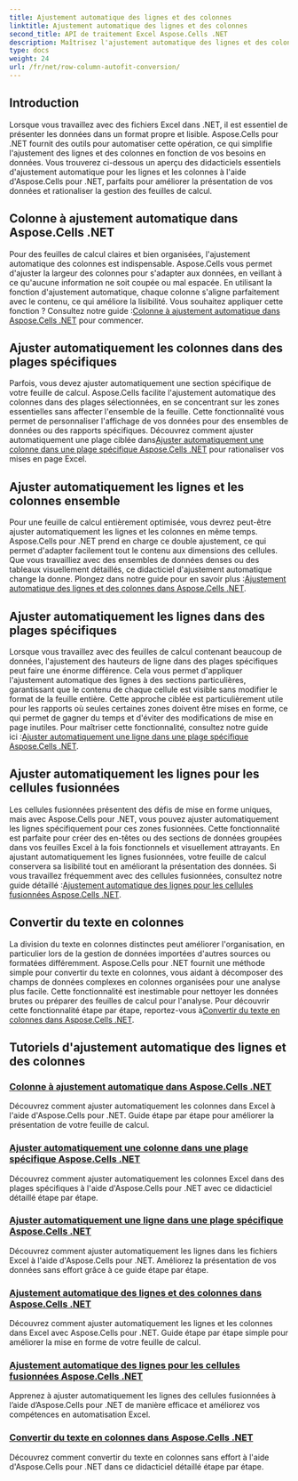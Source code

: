 ```yaml
---
title: Ajustement automatique des lignes et des colonnes
linktitle: Ajustement automatique des lignes et des colonnes
second_title: API de traitement Excel Aspose.Cells .NET
description: Maîtrisez l'ajustement automatique des lignes et des colonnes dans Excel avec Aspose.Cells pour .NET. Améliorez l'affichage des données avec des didacticiels étape par étape pour des feuilles de calcul claires et professionnelles.
type: docs
weight: 24
url: /fr/net/row-column-autofit-conversion/
---
```

## Introduction

Lorsque vous travaillez avec des fichiers Excel dans .NET, il est essentiel de présenter les données dans un format propre et lisible. Aspose.Cells pour .NET fournit des outils pour automatiser cette opération, ce qui simplifie l'ajustement des lignes et des colonnes en fonction de vos besoins en données. Vous trouverez ci-dessous un aperçu des didacticiels essentiels d'ajustement automatique pour les lignes et les colonnes à l'aide d'Aspose.Cells pour .NET, parfaits pour améliorer la présentation de vos données et rationaliser la gestion des feuilles de calcul.

## Colonne à ajustement automatique dans Aspose.Cells .NET
Pour des feuilles de calcul claires et bien organisées, l'ajustement automatique des colonnes est indispensable. Aspose.Cells vous permet d'ajuster la largeur des colonnes pour s'adapter aux données, en veillant à ce qu'aucune information ne soit coupée ou mal espacée. En utilisant la fonction d'ajustement automatique, chaque colonne s'aligne parfaitement avec le contenu, ce qui améliore la lisibilité. Vous souhaitez appliquer cette fonction ? Consultez notre guide :[Colonne à ajustement automatique dans Aspose.Cells .NET](./autofit-column-aspose-cells/) pour commencer.

## Ajuster automatiquement les colonnes dans des plages spécifiques
 Parfois, vous devez ajuster automatiquement une section spécifique de votre feuille de calcul. Aspose.Cells facilite l'ajustement automatique des colonnes dans des plages sélectionnées, en se concentrant sur les zones essentielles sans affecter l'ensemble de la feuille. Cette fonctionnalité vous permet de personnaliser l'affichage de vos données pour des ensembles de données ou des rapports spécifiques. Découvrez comment ajuster automatiquement une plage ciblée dans[Ajuster automatiquement une colonne dans une plage spécifique Aspose.Cells .NET](./autofit-column-specific-range/) pour rationaliser vos mises en page Excel.

## Ajuster automatiquement les lignes et les colonnes ensemble
Pour une feuille de calcul entièrement optimisée, vous devrez peut-être ajuster automatiquement les lignes et les colonnes en même temps. Aspose.Cells pour .NET prend en charge ce double ajustement, ce qui permet d'adapter facilement tout le contenu aux dimensions des cellules. Que vous travailliez avec des ensembles de données denses ou des tableaux visuellement détaillés, ce didacticiel d'ajustement automatique change la donne. Plongez dans notre guide pour en savoir plus :[Ajustement automatique des lignes et des colonnes dans Aspose.Cells .NET](./autofit-rows-columns/).

## Ajuster automatiquement les lignes dans des plages spécifiques
 Lorsque vous travaillez avec des feuilles de calcul contenant beaucoup de données, l'ajustement des hauteurs de ligne dans des plages spécifiques peut faire une énorme différence. Cela vous permet d'appliquer l'ajustement automatique des lignes à des sections particulières, garantissant que le contenu de chaque cellule est visible sans modifier le format de la feuille entière. Cette approche ciblée est particulièrement utile pour les rapports où seules certaines zones doivent être mises en forme, ce qui permet de gagner du temps et d'éviter des modifications de mise en page inutiles. Pour maîtriser cette fonctionnalité, consultez notre guide ici :[Ajuster automatiquement une ligne dans une plage spécifique Aspose.Cells .NET](./autofit-row-specific-range/).

## Ajuster automatiquement les lignes pour les cellules fusionnées
Les cellules fusionnées présentent des défis de mise en forme uniques, mais avec Aspose.Cells pour .NET, vous pouvez ajuster automatiquement les lignes spécifiquement pour ces zones fusionnées. Cette fonctionnalité est parfaite pour créer des en-têtes ou des sections de données groupées dans vos feuilles Excel à la fois fonctionnels et visuellement attrayants. En ajustant automatiquement les lignes fusionnées, votre feuille de calcul conservera sa lisibilité tout en améliorant la présentation des données. Si vous travaillez fréquemment avec des cellules fusionnées, consultez notre guide détaillé :[Ajustement automatique des lignes pour les cellules fusionnées Aspose.Cells .NET](./autofit-rows-merged-cells/).

## Convertir du texte en colonnes
 La division du texte en colonnes distinctes peut améliorer l'organisation, en particulier lors de la gestion de données importées d'autres sources ou formatées différemment. Aspose.Cells pour .NET fournit une méthode simple pour convertir du texte en colonnes, vous aidant à décomposer des champs de données complexes en colonnes organisées pour une analyse plus facile. Cette fonctionnalité est inestimable pour nettoyer les données brutes ou préparer des feuilles de calcul pour l'analyse. Pour découvrir cette fonctionnalité étape par étape, reportez-vous à[Convertir du texte en colonnes dans Aspose.Cells .NET](./convert-text-to-columns/).

## Tutoriels d'ajustement automatique des lignes et des colonnes
### [Colonne à ajustement automatique dans Aspose.Cells .NET](./autofit-column-aspose-cells/)
Découvrez comment ajuster automatiquement les colonnes dans Excel à l'aide d'Aspose.Cells pour .NET. Guide étape par étape pour améliorer la présentation de votre feuille de calcul.
### [Ajuster automatiquement une colonne dans une plage spécifique Aspose.Cells .NET](./autofit-column-specific-range/)
Découvrez comment ajuster automatiquement les colonnes Excel dans des plages spécifiques à l'aide d'Aspose.Cells pour .NET avec ce didacticiel détaillé étape par étape.
### [Ajuster automatiquement une ligne dans une plage spécifique Aspose.Cells .NET](./autofit-row-specific-range/)
Découvrez comment ajuster automatiquement les lignes dans les fichiers Excel à l'aide d'Aspose.Cells pour .NET. Améliorez la présentation de vos données sans effort grâce à ce guide étape par étape.
### [Ajustement automatique des lignes et des colonnes dans Aspose.Cells .NET](./autofit-rows-columns/)
Découvrez comment ajuster automatiquement les lignes et les colonnes dans Excel avec Aspose.Cells pour .NET. Guide étape par étape simple pour améliorer la mise en forme de votre feuille de calcul.
### [Ajustement automatique des lignes pour les cellules fusionnées Aspose.Cells .NET](./autofit-rows-merged-cells/)
Apprenez à ajuster automatiquement les lignes des cellules fusionnées à l’aide d’Aspose.Cells pour .NET de manière efficace et améliorez vos compétences en automatisation Excel.
### [Convertir du texte en colonnes dans Aspose.Cells .NET](./convert-text-to-columns/)
Découvrez comment convertir du texte en colonnes sans effort à l'aide d'Aspose.Cells pour .NET dans ce didacticiel détaillé étape par étape.